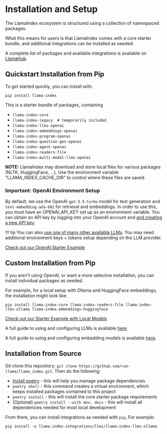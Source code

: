# Installation and Setup

The LlamaIndex ecosystem is structured using a collection of namespaced packages.

What this means for users is that LlamaIndex comes with a core starter bundle, and additional integrations can be installed as needed.

A complete list of packages and available integrations is available on [LlamaHub](https://llamahub.ai/).

## Quickstart Installation from Pip

To get started quickly, you can install with:

```
pip install llama-index
```

This is a starter bundle of packages, containing

- `llama-index-core`
- `llama-index-legacy  # temporarily included`
- `llama-index-llms-openai`
- `llama-index-embeddings-openai`
- `llama-index-program-openai`
- `llama-index-question-gen-openai`
- `llama-index-agent-openai`
- `llama-index-readers-file`
- `llama-index-multi-modal-llms-openai`

**NOTE:** LlamaIndex may download and store local files for various packages (NLTK, HuggingFace, ...). Use the environment variable "LLAMA_INDEX_CACHE_DIR" to control where these files are saved.

### Important: OpenAI Environment Setup

By default, we use the OpenAI `gpt-3.5-turbo` model for text generation and `text-embedding-ada-002` for retrieval and embeddings. In order to use this, you must have an OPENAI_API_KEY set up as an environment variable.
You can obtain an API key by logging into your OpenAI account and [and creating a new API key](https://platform.openai.com/account/api-keys).

!!! tip
    You can also [use one of many other available LLMs](../module_guides/models/llms/usage_custom.md). You may need additional environment keys + tokens setup depending on the LLM provider.

[Check out our OpenAI Starter Example](starter_example.md)

## Custom Installation from Pip

If you aren't using OpenAI, or want a more selective installation, you can install individual packages as needed.

For example, for a local setup with Ollama and HuggingFace embeddings, the installation might look like:

```
pip install llama-index-core llama-index-readers-file llama-index-llms-ollama llama-index-embeddings-huggingface
```

[Check out our Starter Example with Local Models](starter_example_local.md)

A full guide to using and configuring LLMs is available [here](../module_guides/models/llms.md).

A full guide to using and configuring embedding models is available [here](../module_guides/models/embeddings.md).

## Installation from Source

Git clone this repository: `git clone https://github.com/run-llama/llama_index.git`. Then do the following:

- [Install poetry](https://python-poetry.org/docs/#installation) - this will help you manage package dependencies
- `poetry shell` - this command creates a virtual environment, which keeps installed packages contained to this project
- `poetry install` - this will install the core starter package requirements
- (Optional) `poetry install --with dev, docs` - this will install all dependencies needed for most local development

From there, you can install integrations as needed with `pip`, For example:

```
pip install -e llama-index-integrations/llms/llama-index-llms-ollama
```
